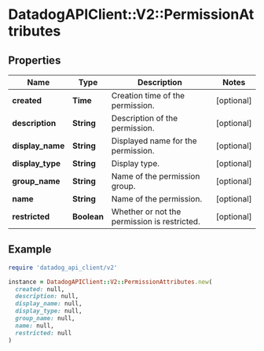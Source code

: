# DatadogAPIClient::V2::PermissionAttributes

## Properties

| Name | Type | Description | Notes |
| ---- | ---- | ----------- | ----- |
| **created** | **Time** | Creation time of the permission. | [optional] |
| **description** | **String** | Description of the permission. | [optional] |
| **display_name** | **String** | Displayed name for the permission. | [optional] |
| **display_type** | **String** | Display type. | [optional] |
| **group_name** | **String** | Name of the permission group. | [optional] |
| **name** | **String** | Name of the permission. | [optional] |
| **restricted** | **Boolean** | Whether or not the permission is restricted. | [optional] |

## Example

```ruby
require 'datadog_api_client/v2'

instance = DatadogAPIClient::V2::PermissionAttributes.new(
  created: null,
  description: null,
  display_name: null,
  display_type: null,
  group_name: null,
  name: null,
  restricted: null
)
```

